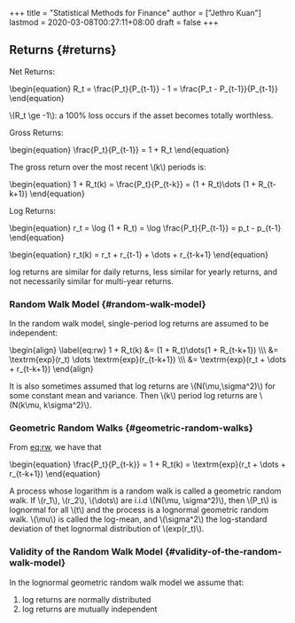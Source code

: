 +++
title = "Statistical Methods for Finance"
author = ["Jethro Kuan"]
lastmod = 2020-03-08T00:27:11+08:00
draft = false
+++

## Returns {#returns}

Net Returns:

\begin{equation}
R\_t = \frac{P\_t}{P\_{t-1}} - 1 = \frac{P\_t - P\_{t-1}}{P\_{t-1}}
\end{equation}

\\(R\_t \ge -1\\): a 100% loss occurs if the asset becomes totally
worthless.

Gross Returns:

\begin{equation}
  \frac{P\_t}{P\_{t-1}} = 1 + R\_t
\end{equation}

The gross return over the most recent \\(k\\) periods is:

\begin{equation}
  1 + R\_t(k) = \frac{P\_t}{P\_{t-k}} = (1 + R\_t)\dots (1 + R\_{t-k+1})
\end{equation}

Log Returns:

\begin{equation}
  r\_t = \log (1 + R\_t) = \log \frac{P\_t}{P\_{t-1}} = p\_t - p\_{t-1}
\end{equation}

\begin{equation}
r\_t(k) = r\_t + r\_{t-1} + \dots + r\_{t-k+1}
\end{equation}

log returns are similar for daily returns, less similar for yearly
returns, and  not necessarily similar for multi-year returns.


### Random Walk Model {#random-walk-model}

In the random walk model, single-period log returns are assumed to be
independent:

\begin{align} \label{eq:rw}
  1 + R\_t(k) &= (1 + R\_t)\dots(1 + R\_{t-k+1}) \\\\\\
             &= \textrm{exp}(r\_t) \dots \textrm{exp}(r\_{t-k+1}) \\\\\\
             &= \textrm{exp}(r\_t + \dots + r\_{t-k+1})
\end{align}

It is also sometimes assumed that log returns are \\(N(\mu,\sigma^2)\\)
for some constant mean and variance. Then \\(k\\) period log returns are
\\(N(k\mu, k\sigma^2)\\).


### Geometric Random Walks {#geometric-random-walks}

From [eq:rw](#eq:rw), we have that

\begin{equation}
  \frac{P\_t}{P\_{t-k}} = 1 + R\_t(k) = \textrm{exp}(r\_t + \dots + r\_{t-k+1})
\end{equation}

A process whose logarithm is a random walk is called a geometric
random walk. If \\(r\_1\\), \\(r\_2\\), \\(\dots\\) are i.i.d \\(N(\mu, \sigma^2)\\),
then \\(P\_t\\) is lognormal for all \\(t\\) and the process is a lognormal
geometric random walk. \\(\mu\\) is called the log-mean, and \\(\sigma^2\\)
the log-standard deviation of thet lognormal distribution of
\\(exp(r\_t)\\).


### Validity of the Random Walk Model {#validity-of-the-random-walk-model}

In the lognormal geometric random walk model we assume that:

1.  log returns are normally distributed
2.  log returns are mutually independent

